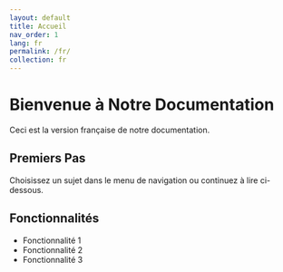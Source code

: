 ```yaml
---
layout: default
title: Accueil
nav_order: 1
lang: fr
permalink: /fr/
collection: fr
---
```


# Bienvenue à Notre Documentation

Ceci est la version française de notre documentation.

## Premiers Pas

Choisissez un sujet dans le menu de navigation ou continuez à lire ci-dessous.

## Fonctionnalités

* Fonctionnalité 1
* Fonctionnalité 2
* Fonctionnalité 3 